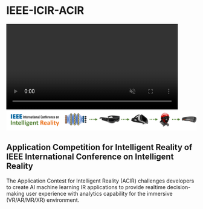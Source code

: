# IEEE-ICIR-ACIR
<video width=90% border=1 autoplay muted>
  <source src="./ICIR_banner_rest.mp4" type=video/mp4>
</video>
<img src="./ICIR_Banner.png">
<h2>Application Competition for Intelligent Reality of <br>IEEE International Conference on Intelligent Reality</h2>
The Application Contest for Intelligent Reality (ACIR) challenges developers to create AI machine learning IR applications to provide realtime decision-making user experience with analytics capability for the immersive (VR/AR/MR/XR) environment.
